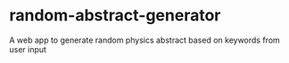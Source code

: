 # random-abstract-generator
A web app to generate random physics abstract based on keywords from user input 
